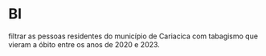 # BI
filtrar as pessoas residentes do município de Cariacica com tabagismo que vieram a óbito entre os anos de 2020 e 2023.
